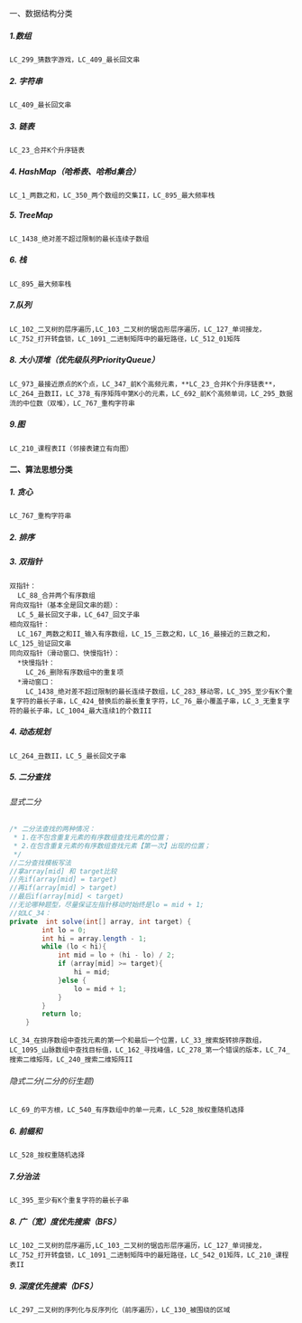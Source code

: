 一、数据结构分类

##### 1.数组

~~~
LC_299_猜数字游戏，LC_409_最长回文串
~~~

##### 2. 字符串

~~~
LC_409_最长回文串
~~~

##### 3. 链表

~~~
LC_23_合并K个升序链表
~~~

##### 4. HashMap（哈希表、哈希d集合）

~~~
LC_1_两数之和，LC_350_两个数组的交集II，LC_895_最大频率栈
~~~

##### 5. TreeMap

~~~
LC_1438_绝对差不超过限制的最长连续子数组
~~~

##### 6. 栈

~~~
LC_895_最大频率栈
~~~

##### 7.队列

~~~
LC_102_二叉树的层序遍历,LC_103_二叉树的锯齿形层序遍历，LC_127_单词接龙，LC_752_打开转盘锁，LC_1091_二进制矩阵中的最短路径，LC_512_01矩阵
~~~

#####  8. 大小顶堆（优先级队列PriorityQueue）

~~~
LC_973_最接近原点的K个点，LC_347_前K个高频元素，**LC_23_合并K个升序链表**，LC_264_丑数II，LC_378_有序矩阵中第K小的元素，LC_692_前K个高频单词，LC_295_数据流的中位数（双堆），LC_767_重构字符串
~~~

#####  9.图

~~~
LC_210_课程表II（邻接表建立有向图）
~~~



#### 二、算法思想分类

##### 1. 贪心

~~~
LC_767_重构字符串
~~~

##### 2. 排序

##### 3. 双指针

~~~
双指针：  
  LC_88_合并两个有序数组
背向双指针（基本全是回文串的题）：
  LC_5_最长回文子串，LC_647_回文子串
相向双指针：
  LC_167_两数之和II_输入有序数组，LC_15_三数之和，LC_16_最接近的三数之和，LC_125_验证回文串
同向双指针（滑动窗口、快慢指针）：
  *快慢指针：
	LC_26_删除有序数组中的重复项
  *滑动窗口：
	LC_1438_绝对差不超过限制的最长连续子数组，LC_283_移动零，LC_395_至少有K个重复字符的最长子串，LC_424_替换后的最长重复字符，LC_76_最小覆盖子串，LC_3_无重复字符的最长子串，LC_1004_最大连续1的个数III
~~~

##### 4. 动态规划

~~~
LC_264_丑数II，LC_5_最长回文子串
~~~

##### 5. 二分查找

###### 显式二分

~~~java
/* 二分法查找的两种情况：
 * 1.在不包含重复元素的有序数组查找元素的位置；
 * 2.在包含重复元素的有序数组查找元素【第一次】出现的位置；
 */
//二分查找模板写法
//拿array[mid] 和 target比较
//先if(array[mid] = target)
//再if(array[mid] > target)
//最后if(array[mid] < target)
//无论哪种题型，尽量保证左指针移动时始终是lo = mid + 1;
//如LC_34：
private  int solve(int[] array, int target) {
        int lo = 0;
        int hi = array.length - 1;
        while (lo < hi){
            int mid = lo + (hi - lo) / 2;
            if (array[mid] >= target){
                hi = mid;
            }else {
                lo = mid + 1;
            }
        }
        return lo;
    }
~~~

~~~
LC_34_在排序数组中查找元素的第一个和最后一个位置，LC_33_搜索旋转排序数组，LC_1095_山脉数组中查找目标值，LC_162_寻找峰值，LC_278_第一个错误的版本，LC_74_搜索二维矩阵，LC_240_搜索二维矩阵II
~~~

###### 隐式二分(二分的衍生题)

~~~
LC_69_的平方根，LC_540_有序数组中的单一元素，LC_528_按权重随机选择
~~~

##### 6. 前缀和

```
LC_528_按权重随机选择
```

##### 7.分治法

~~~
LC_395_至少有K个重复字符的最长子串
~~~

##### 8. 广（宽）度优先搜索（BFS）

~~~
LC_102_二叉树的层序遍历,LC_103_二叉树的锯齿形层序遍历，LC_127_单词接龙，LC_752_打开转盘锁，LC_1091_二进制矩阵中的最短路径，LC_542_01矩阵，LC_210_课程表II
~~~

##### 9. 深度优先搜索（DFS）

~~~
LC_297_二叉树的序列化与反序列化（前序遍历），LC_130_被围绕的区域
~~~

